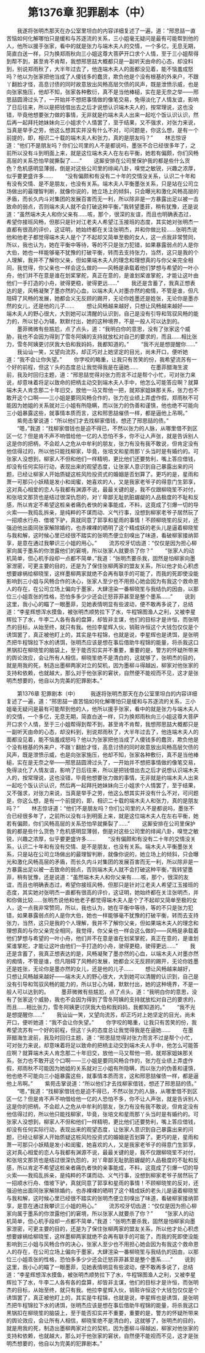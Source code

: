 # 　　第1376章 犯罪剧本（中）
　　我遂将张明杰那天在办公室里坦白的内容详细复述了一遍，道：“邢思喆一直苦恼如何化解哪怕只是缓和与苏逐流的关系，三小姐毫无疑问是最有可能帮到他的人，他所以援手张家，看中的就是张力与端木夫人的交情，一个多亿，无息无期，简直白送一样，只为换郑雨秋向三小姐这尊大菩萨开口求个人情，至于三小姐帮得到帮不到，甚至肯不肯帮，我想邢思喆大概都只是一副听天由命的心态，却没料到，别说郑雨秋了，大半年过去了，他连端木夫人的面都没见着，能不恼羞成怒吗？他以为张家把他当成了人傻钱多的蠢货，欺负他是个没有根基的外来户，不跟丫翻脸才怪，高息讨债的同时故意放出风畅高层欠债的风声，既是泄愤示威，也是向张家施压，他却不知，张家各种敷衍，真不是当他棒槌，实在是无奈之举——邢思喆圆滑过头了，一开始并不想把事情做的像笔交易，免得淡化了人情友谊，影响了日后往来，所以是把钱借出去之后才说想认识端木夫人的，按常理说，这也没错，毕竟他想要张力做的事情，无非就是约端木夫人出来一起吃个饭认识认识，然后再一起拜托她妹妹向三小姐求个人情罢了，至于结果，又不强求，对张力来说，当真是举手之劳，他这么想其实并没有什么不对，可问题是，你这么想，是有一个前提的，即，相识二十载的端木夫人和张力，真的是朋友吗？”
　　林志惊讶道：“他们不是朋友吗？你们公司里的人不是都说吗，墨张不合已经很多年了，之前所以没有斗到明面上来，就是这位端木夫人在左右平衡，她若有偏颇，你们风畅高层的关系恐怕早就撕裂了……”
　　这厮安排在公司里保护我的都是些什么货色？危机感明显薄弱，倒是对这些公司里的绯闻八卦，嗅觉之敏锐，兴趣之浓厚，似乎要更盛许多……
　　“没有偏颇和有没有二十年的交情没关系，认识二十年和有没有交情、是不是朋友，也没有关系。端木夫人平衡墨张关系，只是站在公司立场做出的最理智判断，就像你说的，她立场上的倾斜，只会曝光和激化风畅高层的矛盾，而长久内斗对集团的发展百害而无一利，所以除非是一方暴露出足以被一击致命的弱点，否则端木夫人就不会打破这种平衡，”我转望墨菲，稍有犹豫，还是说道：“虽然端木夫人和你父亲有……咳，那个，很深的友谊，而且也明确表态过，希望你接班风畅，但那只是针对江老夫人希望江玉接班的态度，其实她对张明杰一直都有很高的评价，这证明，她始终都在关注张明杰，并和你做比较……张明杰说他和他老子都觉得端木夫人是个了不起却又简单至极的女人，这一点我非常赞同，所以，我也认为，她在平衡中等待，等的不只是张力犯错，如果暴露弱点的人是你大伯，她也一样能够毫不犹豫的打破平衡，转而去支持张力，当然，这只是我的个人理解，我并不了解你父亲，但如果端木夫人的理念和理想真的与你父亲完全相同，我觉得，你父亲也一样会这么做的——风畅是承载着他们梦想与希望的一叶小舟，他们并不在意是谁在划桨掌舵，真正在意的，是谁划桨谁掌舵，才能让这叶由他们一手打造的小舟，驶得更稳，驶得更远……”
　　我还是含蓄了，我真正想表达的是，风畅凝聚了墨亦然的心血，以端木夫人对墨亦然的痴情，不管是谁，但凡阻碍了风畅的发展，她都会义无反顾的踢开，无论你姓墨还是姓张，无论你是墨亦然的女儿，还是他的儿子……
　　想让风畅越来越好，只想让风畅越来越好——端木夫人的野心很大，大到她可以清醒的认识到，自己是没有引导和驾驭风畅的能力的，所以甘心为辅，默默付出，她的这种境界，不是一般人可以达到的。
　　墨菲微微有些尴尬，点了点头，道：“我明白你的意思，没有了张家这个威胁，我也不会因为得到了雪冬阿姨的支持就放松对自己的要求的，而且……相比张力，雪冬阿姨更讨厌我大伯和我妈妈，我都知道的。”
　　“我不光是想提醒你……”
　　我讪讪一笑，又望向流苏，却正巧对上她坚定的目光，尚未开口，便听她道：“我不会让你失望。”
　　你字咬的略重，让我只有苦笑的份，我希望流苏有一个好的前程，但这丫头的态度总让我觉得我是在逼她……
　　在墨菲醋海生波前，我及时回归主题，道：“邢思喆觉得对张力而言不过是帮个小忙，可对张力来说，却意味着将足以致命的把柄主动交到端木夫人手中，他怎么可能答应啊？就算端木夫人肯念那二十年旧交，放他一马又帮他一把，就郑家姐妹那关系，张力也不敢开这个口啊——三小姐是要同风畅合作的，张力在业绩上弄虚作假，郑雨秋不可能因为她姐的关系就对三小姐有所隐瞒，而以张力的伪善和谨慎，他也绝不可能向三小姐暴露这些，就事情本质而言，这和邢思喆催债一样，都是逼他上吊啊。”
　　紫苑击掌说道：“所以他们才去找柳家借钱，想还了邢思喆的债。”
　　“嗯，”我道：“找柳家借钱也是迫不得已，不然以张力的人脉，从哪里借不到区区一亿？但是肯不声不响借给他一亿的人恐怕不多，你不让人声张，就是告诉别人这是你的把柄，不会趁人之危从中牟利的朋友，张力有没有我不敢说，但肯定没有他信得过的，所以他只能找柳家，毕竟，张培文和星雨那丫头当时是有婚约的。可张家人没想到，柳家人不但和他们一样精明，更比他们还要势利，嘴上答应借钱，却没有任何实际行动，表现出来的观望态度，让张家人意识到自己暴露出来的问题，已经让柳家人开始质疑这桩风险投资式的婚姻是否划算了。更巧的是，星雨和萧一可那只小妖精是发小和闺蜜，她喜欢的人，又是我家老爷子的得意门生郭享，这对真心相爱的恋人与我都有渊源不说，最最关键的是，我不仅跟柳晓笙不对付，和张培文那货也是结过很深仇怨的，对丫卑鄙无耻肮脏龌龊的人品极度的不耻和反感，所以肯定不希望这桩亲者痛仇者快的亲事能成，不料，这竟成了引爆一切的导火索——我捣乱拆亲，是纯粹的不谋而动、义气行事，没想到柳家老爷子居然玩了一招顺水行舟、借坡下驴，真就同意了郭享和星雨的事情！不顾柳晓笙的反对，还强迫他出面同张家解除婚约，也赤裸裸的晒明了这个精成妖的老头儿是逼着柳晓笙与我和解，这时候心里已经很不踏实的张明杰便立刻嗅出了味道，看破柳家接纳郭享，是意在通过我攀识三小姐的用心。”
　　流苏咬牙切齿道：“仅仅是因为担心柳家向属于墨系的你泄露他们的窘境，所以张家人就要杀了你？”
　　“张家人的动机简单，但心机手段却一点都不简单，”我道：“张明杰要杀我，固然是怕柳家向墨家泄密，可更主要的目的，还是为了保住张柳两家的盟友关系，所以他才处心积虑想要嫁祸给柳晓笙，这样墨柳两家就绝不会再有联手的可能了，而我的死即使没能影响到三小姐与风畅合作的决心，张家人至少也不用担心她会因为有我这个救命恩人的存在，在公司立场上偏向于墨家，大肆渲染一番柳晓笙与我结仇的因由，以那位三小姐乖张的性格，恐怕多多少少还会迁怒菲菲甚至是整个墨系……”
　　说到这里，我小心的瞄了一眼墨菲，见她表情明显有些波动，便不敢再多说了，总结道：“李星辉想浑水摸鱼，被张明杰顺势拉下了水，牛程锦图渔人之利，又被李星辉拉下了水，牛李二人各有各的盘算，却皆非主谋，他们的目标才是许恒，而张明杰的目标，从始至终，就只有我。他拉李星辉入伙，销赃许恒这个大钱包仅仅是个诱饵罢了，真正被他盯上的，其实是牛程锦，也就是说，李星辉也是诱饵，是张明杰把牛程锦拉下水的诱饵，张明杰应该是想在事后借助牛程锦的能量，将杀我这口黑锅扣在柳晓笙的脑袋上，至于能否扣实并不重要，重要的是，警方的怀疑所带来的舆论效应，会让所有人相信，柳晓笙绝不是清白的，这就够了，张明杰的目的，就是用我的死，制造出墨柳两家对立的契机，因为墨柳斗得越凶，柳家对他张家的支持和依赖，也就越大，那么对于他张家的窘状，自然便不能视而不见，这才是张明杰想要的，他自以为完美的犯罪剧本。”

　　第1376章 犯罪剧本（中）
　　我遂将张明杰那天在办公室里坦白的内容详细复述了一遍，道：“邢思喆一直苦恼如何化解哪怕只是缓和与苏逐流的关系，三小姐毫无疑问是最有可能帮到他的人，他所以援手张家，看中的就是张力与端木夫人的交情，一个多亿，无息无期，简直白送一样，只为换郑雨秋向三小姐这尊大菩萨开口求个人情，至于三小姐帮得到帮不到，甚至肯不肯帮，我想邢思喆大概都只是一副听天由命的心态，却没料到，别说郑雨秋了，大半年过去了，他连端木夫人的面都没见着，能不恼羞成怒吗？他以为张家把他当成了人傻钱多的蠢货，欺负他是个没有根基的外来户，不跟丫翻脸才怪，高息讨债的同时故意放出风畅高层欠债的风声，既是泄愤示威，也是向张家施压，他却不知，张家各种敷衍，真不是当他棒槌，实在是无奈之举——邢思喆圆滑过头了，一开始并不想把事情做的像笔交易，免得淡化了人情友谊，影响了日后往来，所以是把钱借出去之后才说想认识端木夫人的，按常理说，这也没错，毕竟他想要张力做的事情，无非就是约端木夫人出来一起吃个饭认识认识，然后再一起拜托她妹妹向三小姐求个人情罢了，至于结果，又不强求，对张力来说，当真是举手之劳，他这么想其实并没有什么不对，可问题是，你这么想，是有一个前提的，即，相识二十载的端木夫人和张力，真的是朋友吗？”
　　林志惊讶道：“他们不是朋友吗？你们公司里的人不是都说吗，墨张不合已经很多年了，之前所以没有斗到明面上来，就是这位端木夫人在左右平衡，她若有偏颇，你们风畅高层的关系恐怕早就撕裂了……”
　　这厮安排在公司里保护我的都是些什么货色？危机感明显薄弱，倒是对这些公司里的绯闻八卦，嗅觉之敏锐，兴趣之浓厚，似乎要更盛许多……
　　“没有偏颇和有没有二十年的交情没关系，认识二十年和有没有交情、是不是朋友，也没有关系。端木夫人平衡墨张关系，只是站在公司立场做出的最理智判断，就像你说的，她立场上的倾斜，只会曝光和激化风畅高层的矛盾，而长久内斗对集团的发展百害而无一利，所以除非是一方暴露出足以被一击致命的弱点，否则端木夫人就不会打破这种平衡，”我转望墨菲，稍有犹豫，还是说道：“虽然端木夫人和你父亲有……咳，那个，很深的友谊，而且也明确表态过，希望你接班风畅，但那只是针对江老夫人希望江玉接班的态度，其实她对张明杰一直都有很高的评价，这证明，她始终都在关注张明杰，并和你做比较……张明杰说他和他老子都觉得端木夫人是个了不起却又简单至极的女人，这一点我非常赞同，所以，我也认为，她在平衡中等待，等的不只是张力犯错，如果暴露弱点的人是你大伯，她也一样能够毫不犹豫的打破平衡，转而去支持张力，当然，这只是我的个人理解，我并不了解你父亲，但如果端木夫人的理念和理想真的与你父亲完全相同，我觉得，你父亲也一样会这么做的——风畅是承载着他们梦想与希望的一叶小舟，他们并不在意是谁在划桨掌舵，真正在意的，是谁划桨谁掌舵，才能让这叶由他们一手打造的小舟，驶得更稳，驶得更远……”
　　我还是含蓄了，我真正想表达的是，风畅凝聚了墨亦然的心血，以端木夫人对墨亦然的痴情，不管是谁，但凡阻碍了风畅的发展，她都会义无反顾的踢开，无论你姓墨还是姓张，无论你是墨亦然的女儿，还是他的儿子……
　　想让风畅越来越好，只想让风畅越来越好——端木夫人的野心很大，大到她可以清醒的认识到，自己是没有引导和驾驭风畅的能力的，所以甘心为辅，默默付出，她的这种境界，不是一般人可以达到的。
　　墨菲微微有些尴尬，点了点头，道：“我明白你的意思，没有了张家这个威胁，我也不会因为得到了雪冬阿姨的支持就放松对自己的要求的，而且……相比张力，雪冬阿姨更讨厌我大伯和我妈妈，我都知道的。”
　　“我不光是想提醒你……”
　　我讪讪一笑，又望向流苏，却正巧对上她坚定的目光，尚未开口，便听她道：“我不会让你失望。”
　　你字咬的略重，让我只有苦笑的份，我希望流苏有一个好的前程，但这丫头的态度总让我觉得我是在逼她……
　　在墨菲醋海生波前，我及时回归主题，道：“邢思喆觉得对张力而言不过是帮个小忙，可对张力来说，却意味着将足以致命的把柄主动交到端木夫人手中，他怎么可能答应啊？就算端木夫人肯念那二十年旧交，放他一马又帮他一把，就郑家姐妹那关系，张力也不敢开这个口啊——三小姐是要同风畅合作的，张力在业绩上弄虚作假，郑雨秋不可能因为她姐的关系就对三小姐有所隐瞒，而以张力的伪善和谨慎，他也绝不可能向三小姐暴露这些，就事情本质而言，这和邢思喆催债一样，都是逼他上吊啊。”
　　紫苑击掌说道：“所以他们才去找柳家借钱，想还了邢思喆的债。”
　　“嗯，”我道：“找柳家借钱也是迫不得已，不然以张力的人脉，从哪里借不到区区一亿？但是肯不声不响借给他一亿的人恐怕不多，你不让人声张，就是告诉别人这是你的把柄，不会趁人之危从中牟利的朋友，张力有没有我不敢说，但肯定没有他信得过的，所以他只能找柳家，毕竟，张培文和星雨那丫头当时是有婚约的。可张家人没想到，柳家人不但和他们一样精明，更比他们还要势利，嘴上答应借钱，却没有任何实际行动，表现出来的观望态度，让张家人意识到自己暴露出来的问题，已经让柳家人开始质疑这桩风险投资式的婚姻是否划算了。更巧的是，星雨和萧一可那只小妖精是发小和闺蜜，她喜欢的人，又是我家老爷子的得意门生郭享，这对真心相爱的恋人与我都有渊源不说，最最关键的是，我不仅跟柳晓笙不对付，和张培文那货也是结过很深仇怨的，对丫卑鄙无耻肮脏龌龊的人品极度的不耻和反感，所以肯定不希望这桩亲者痛仇者快的亲事能成，不料，这竟成了引爆一切的导火索——我捣乱拆亲，是纯粹的不谋而动、义气行事，没想到柳家老爷子居然玩了一招顺水行舟、借坡下驴，真就同意了郭享和星雨的事情！不顾柳晓笙的反对，还强迫他出面同张家解除婚约，也赤裸裸的晒明了这个精成妖的老头儿是逼着柳晓笙与我和解，这时候心里已经很不踏实的张明杰便立刻嗅出了味道，看破柳家接纳郭享，是意在通过我攀识三小姐的用心。”
　　流苏咬牙切齿道：“仅仅是因为担心柳家向属于墨系的你泄露他们的窘境，所以张家人就要杀了你？”
　　“张家人的动机简单，但心机手段却一点都不简单，”我道：“张明杰要杀我，固然是怕柳家向墨家泄密，可更主要的目的，还是为了保住张柳两家的盟友关系，所以他才处心积虑想要嫁祸给柳晓笙，这样墨柳两家就绝不会再有联手的可能了，而我的死即使没能影响到三小姐与风畅合作的决心，张家人至少也不用担心她会因为有我这个救命恩人的存在，在公司立场上偏向于墨家，大肆渲染一番柳晓笙与我结仇的因由，以那位三小姐乖张的性格，恐怕多多少少还会迁怒菲菲甚至是整个墨系……”
　　说到这里，我小心的瞄了一眼墨菲，见她表情明显有些波动，便不敢再多说了，总结道：“李星辉想浑水摸鱼，被张明杰顺势拉下了水，牛程锦图渔人之利，又被李星辉拉下了水，牛李二人各有各的盘算，却皆非主谋，他们的目标才是许恒，而张明杰的目标，从始至终，就只有我。他拉李星辉入伙，销赃许恒这个大钱包仅仅是个诱饵罢了，真正被他盯上的，其实是牛程锦，也就是说，李星辉也是诱饵，是张明杰把牛程锦拉下水的诱饵，张明杰应该是想在事后借助牛程锦的能量，将杀我这口黑锅扣在柳晓笙的脑袋上，至于能否扣实并不重要，重要的是，警方的怀疑所带来的舆论效应，会让所有人相信，柳晓笙绝不是清白的，这就够了，张明杰的目的，就是用我的死，制造出墨柳两家对立的契机，因为墨柳斗得越凶，柳家对他张家的支持和依赖，也就越大，那么对于他张家的窘状，自然便不能视而不见，这才是张明杰想要的，他自以为完美的犯罪剧本。”
